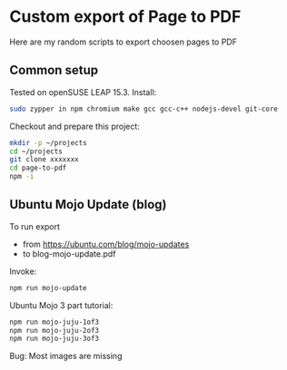 # Custom export of Page to PDF

Here are my random scripts to export choosen pages to PDF

## Common setup

Tested on openSUSE LEAP 15.3. Install:

```bash
sudo zypper in npm chromium make gcc gcc-c++ nodejs-devel git-core
```

Checkout and prepare this project:

```bash
mkdir -p ~/projects
cd ~/projects
git clone xxxxxxx
cd page-to-pdf
npm -i
```

## Ubuntu Mojo Update (blog)

To run export

- from https://ubuntu.com/blog/mojo-updates
- to blog-mojo-update.pdf

Invoke:

```bash
npm run mojo-update
```

Ubuntu Mojo 3 part tutorial:

```bash
npm run mojo-juju-1of3
npm run mojo-juju-2of3
npm run mojo-juju-3of3
```
Bug: Most images are missing



